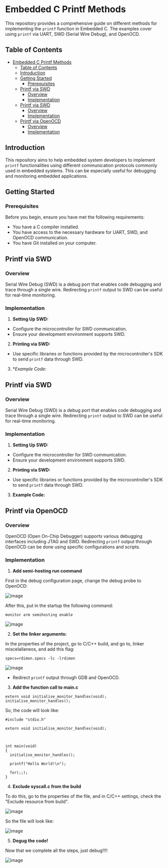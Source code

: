# Embedded C Printf Methods

This repository provides a comprehensive guide on different methods for implementing the `printf` function in Embedded C. The examples cover using `printf` via UART, SWD (Serial Wire Debug), and OpenOCD.

## Table of Contents

- [Embedded C Printf Methods](#embedded-c-printf-methods)
  - [Table of Contents](#table-of-contents)
  - [Introduction](#introduction)
  - [Getting Started](#getting-started)
    - [Prerequisites](#prerequisites)
  - [Printf via SWD](#printf-via-swd)
    - [Overview](#overview)
    - [Implementation](#implementation)
  - [Printf via SWD](#printf-via-swd-1)
    - [Overview](#overview-1)
    - [Implementation](#implementation-1)
  - [Printf via OpenOCD](#printf-via-openocd)
    - [Overview](#overview-2)
    - [Implementation](#implementation-2)

## Introduction

This repository aims to help embedded system developers to implement `printf` functionalities using different communication protocols commonly used in embedded systems. This can be especially useful for debugging and monitoring embedded applications.

## Getting Started

### Prerequisites

Before you begin, ensure you have met the following requirements:
- You have a C compiler installed.
- You have access to the necessary hardware for UART, SWD, and OpenOCD communication.
- You have Git installed on your computer.

## Printf via SWD

### Overview

Serial Wire Debug (SWD) is a debug port that enables code debugging and trace through a single wire. Redirecting `printf` output to SWD can be useful for real-time monitoring.

### Implementation

1. **Setting Up SWD:**
- Configure the microcontroller for SWD communication.
- Ensure your development environment supports SWD.

2. **Printing via SWD:**
- Use specific libraries or functions provided by the microcontroller's SDK to send `printf` data through SWD.

3. **Example Code:*



## Printf via SWD

### Overview

Serial Wire Debug (SWD) is a debug port that enables code debugging and trace through a single wire. Redirecting `printf` output to SWD can be useful for real-time monitoring.

### Implementation

1. **Setting Up SWD:**
- Configure the microcontroller for SWD communication.
- Ensure your development environment supports SWD.

2. **Printing via SWD:**
- Use specific libraries or functions provided by the microcontroller's SDK to send `printf` data through SWD.

3. **Example Code:**








## Printf via OpenOCD

### Overview

OpenOCD (Open On-Chip Debugger) supports various debugging interfaces including JTAG and SWD. Redirecting `printf` output through OpenOCD can be done using specific configurations and scripts.

### Implementation

1. **Add semi-hosting run command**

First in the debug configuration page, change the debug probe to OpenOCD:

![image](OpenOCD/1.png)

After this, put in the startup the following command:

```
monitor arm semihosting enable
```

![image](OpenOCD/2.png)


2. **Set the linker arguments:**
  

In the properties of the project, go to C/C++ build, and go to, linker miscelallaneos, and add this flag:

```
specs=rdimon.specs -lc -lrdimon
```

![image](OpenOCD/3.png)


- Redirect `printf` output through GDB and OpenOCD.

3. **Add the function call to main.c**

```
extern void initialise_monitor_handles(void);
initialise_monitor_handles();
```

So, the code will look like:

```
#include "stdio.h"

extern void initialise_monitor_handles(void);



int main(void)
{
  initialise_monitor_handles();

  printf("Hello World!\n");

  for(;;);
}
```

4. **Exclude syscall.c from the build**

To do this, go to the properties of the file, and in C/C++ settings, check the "Exclude resource from build".

![image](OpenOCD/4.png)

So the file will look like:

![image](OpenOCD/5.png)

5. **Degug the code!**

Now that we complete all the steps, just debug!!!!

![image](OpenOCD/6.png)




